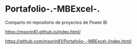 # Portafolio-.-MBExcel-.
Comparto mi repositorio de proyectos de Power BI

https://msorin81.github.io/index.html/

https://github.com/msorin81/Portafolio-.-MBExcel-/index.html/
